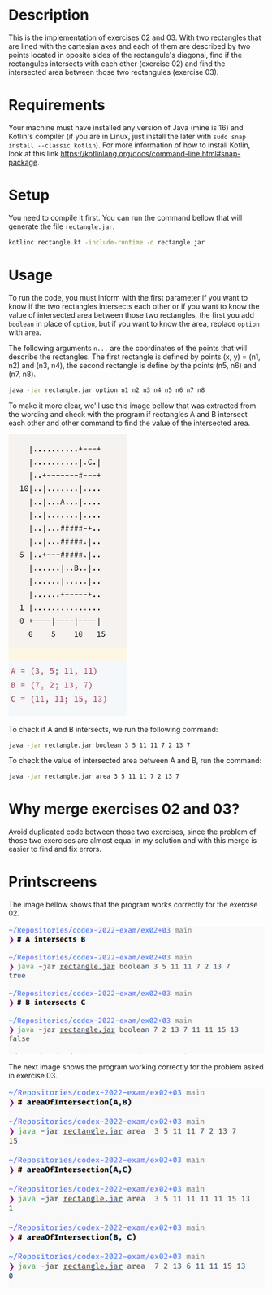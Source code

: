 # Description

This is the implementation of exercises 02 and 03. With two rectangles that are lined with
the cartesian axes and each of them are described by two points located in oposite sides 
of the rectangule's diagonal, find if the rectangules intersects with each other (exercise 02) and
find the intersected area between those two rectangules (exercise 03).


# Requirements

Your machine must have installed any version of Java (mine is 16) and Kotlin's compiler (if you are
in Linux, just install the later with `sudo snap install --classic kotlin`). For more information of
how to install Kotlin, look at this link https://kotlinlang.org/docs/command-line.html#snap-package.

# Setup

You need to compile it first. You can run the command bellow that will generate the file
`rectangle.jar`.

~~~sh 
kotlinc rectangle.kt -include-runtime -d rectangle.jar
~~~


# Usage

To run the code, you must inform with the first parameter if you want to know if the two rectangles
intersects each other or if you want to know the value of intersected area between those two rectangles,
the first you add `boolean` in place of `option`, but if you want to know the area, replace `option`
with `area`.

The following arguments `n...` are the coordinates of the points that will describe the rectangles. The first rectangle
is defined by points (x, y) = (n1, n2) and (n3, n4), the second rectangle is define by the points (n5, n6)
and (n7, n8).

~~~sh
java -jar rectangle.jar option n1 n2 n3 n4 n5 n6 n7 n8
~~~

To make it more clear, we'll use this image bellow that was extracted from the wording and check
with the program if rectangles A and B intersect each other and other command to find the value of
the intersected area.

![example-got-from-wording](./assets/rectangles.png)

To check if A and B intersects, we run the following command:

~~~sh
java -jar rectangle.jar boolean 3 5 11 11 7 2 13 7
~~~


To check the value of intersected area between A and B, run the command:

~~~sh
java -jar rectangle.jar area 3 5 11 11 7 2 13 7
~~~

# Why merge exercises 02 and 03?

Avoid duplicated code between those two exercises, since the problem of those two exercises
are almost equal in my solution and with this merge is easier to find and fix errors.

# Printscreens

The image bellow shows that the program works correctly for the exercise 02.

![ex02](assets/ex02.png)

The next image shows the program working correctly for the problem asked in exercise 03.

![ex03](assets/ex03.png)

